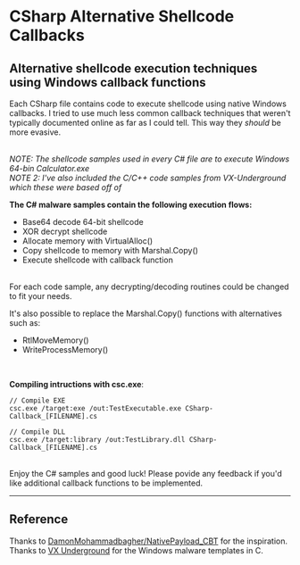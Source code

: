 # CSharp Alternative Shellcode Callbacks

## Alternative shellcode execution techniques using Windows callback functions

Each CSharp file contains code to execute shellcode using native Windows callbacks. I tried to use much less common callback techniques that weren't typically documented online as far as I could tell. This way they _should_ be more evasive.<br /><br />

_NOTE: The shellcode samples used in every C# file are to execute Windows 64-bin Calculator.exe <br />
NOTE 2: I've also included the C/C++ code samples from VX-Underground which these were based off of_<br />

**The C# malware samples contain the following execution flows:**
- Base64 decode 64-bit shellcode
- XOR decrypt shellcode
- Allocate memory with VirtualAlloc()
- Copy shellcode to memory with Marshal.Copy()
- Execute shellcode with callback function
<br />
For each code sample, any decrypting/decoding routines could be changed to fit your needs.<br />

It's also possible to replace the Marshal.Copy() functions with alternatives such as:
- RtlMoveMemory()
- WriteProcessMemory()
<br />

**Compiling intructions with csc.exe**:
```
// Compile EXE
csc.exe /target:exe /out:TestExecutable.exe CSharp-Callback_[FILENAME].cs

// Compile DLL
csc.exe /target:library /out:TestLibrary.dll CSharp-Callback_[FILENAME].cs
```
<br />
Enjoy the C# samples and good luck! Please povide any feedback if you'd like additional callback functions to be implemented.
<br />

---------------------------

## Reference

Thanks to [DamonMohammadbagher/NativePayload_CBT](https://github.com/DamonMohammadbagher/NativePayload_CBT) for the inspiration.<br />
Thanks to [VX Underground](https://www.vx-underground.org) for the Windows malware templates in C.
